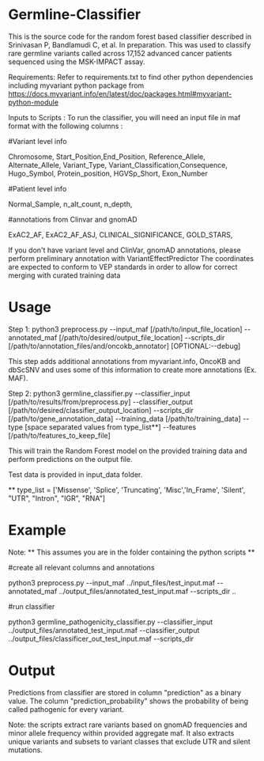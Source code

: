 # Germline-Classifier
This is the source code for the random forest based classifier described in Srinivasan P, Bandlamudi C, et al. In preparation. This was used to classify rare germline variants called across 17,152 advanced cancer patients sequenced using the MSK-IMPACT assay.

Requirements:
Refer to requirements.txt to find other python dependencies including myvariant python package from https://docs.myvariant.info/en/latest/doc/packages.html#myvariant-python-module

Inputs to Scripts :
To run the classifier, you will need an input file in maf format with the following columns :

#Variant level info

Chromosome, Start_Position,End_Position, Reference_Allele, Alternate_Allele, Variant_Type, Variant_Classification,Consequence, 
Hugo_Symbol, Protein_position, HGVSp_Short, Exon_Number

#Patient level info

Normal_Sample, n_alt_count, n_depth, 

#annotations from Clinvar and gnomAD

ExAC2_AF, ExAC2_AF_ASJ, CLINICAL_SIGNIFICANCE, GOLD_STARS,  

If you don't have variant level and ClinVar, gnomAD annotations, please perform preliminary annotation with VariantEffectPredictor
The coordinates are expected to conform to VEP standards in order to allow for correct merging with curated training data

# Usage

Step 1: python3 preprocess.py --input_maf [/path/to/input_file_location] --annotated_maf [/path/to/desired/output_file_location] --scripts_dir [/path/to/annotation_files/and/oncokb_annotator] [OPTIONAL:--debug]

This step adds additional annotations from myvariant.info, OncoKB and dbScSNV and uses some of this information to create more annotations (Ex. MAF).
  
Step 2: python3 germline_classifier.py --classifier_input [/path/to/results/from/preprocess.py] --classifier_output [/path/to/desired/classifier_output_location] --scripts_dir [/path/to/gene_annotation_data] --training_data [/path/to/training_data] --type [space separated values from type_list**] --features [/path/to/features_to_keep_file]

  This will train the Random Forest model on the provided training data and perform predictions on the output file.

Test data is provided in input_data folder. 

** type_list = ['Missense', 'Splice', 'Truncating', 'Misc','In_Frame', 'Silent',  "UTR", "Intron", "IGR", "RNA"]

# Example

Note: ** This assumes you are in the folder containing the python scripts **

#create all relevant columns and annotations

python3 preprocess.py --input_maf ../input_files/test_input.maf --annotated_maf ../output_files/annotated_test_input.maf --scripts_dir ..

#run classifier

python3 germline_pathogenicity_classifier.py --classifier_input ../output_files/annotated_test_input.maf --classifier_output ../output_files/classificer_out_test_input.maf --scripts_dir

# Output
Predictions from classifier are stored in column "prediction" as a binary value. The column "prediction_probability" shows the probability of being called pathogenic for every variant. 

Note: the scripts extract rare variants based on gnomAD frequencies and minor allele frequency within provided aggregate maf. It also extracts unique variants and subsets to variant classes that exclude UTR and silent mutations.  


